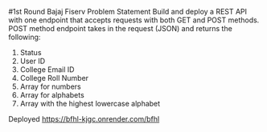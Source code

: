 #1st Round Bajaj Fiserv
Problem Statement
Build and deploy a REST API with one endpoint that accepts requests with both GET and POST methods.
POST method endpoint takes in the request (JSON) and returns the following:
1. Status
2. User ID
3. College Email ID
4. College Roll Number
5. Array for numbers
6. Array for alphabets
7. Array with the highest lowercase alphabet


Deployed
https://bfhl-kjgc.onrender.com/bfhl
